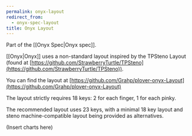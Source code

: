 ```yaml
---
permalink: onyx-layout
redirect_from:
  - onyx-spec-layout
title: Onyx Layout
---
```


Part of the [[Onyx Spec|Onyx spec]].

[[Onyx|Onyx]] uses a non-standard layout inspired by the TPSteno Layout (found at [https://github.com/StrawberryTurtle/TPSteno](https://github.com/StrawberryTurtle/TPSteno)).

You can find the layout at [https://github.com/Grahp/plover-onyx-Layout](https://github.com/Grahp/plover-onyx-Layout)

The layout strictly requires 18 keys: 2 for each finger, 1 for each pinky.

The recommended layout uses 23 keys, with a minimal 18 key layout and steno machine-compatible layout being provided as alternatives.


(Insert charts here)
